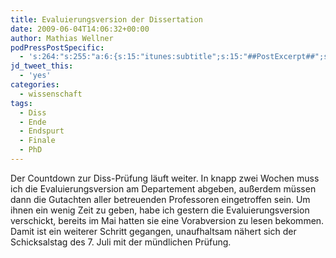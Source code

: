 ```yaml
---
title: Evaluierungsversion der Dissertation
date: 2009-06-04T14:06:32+00:00
author: Mathias Wellner
podPressPostSpecific:
  - 's:264:"s:255:"a:6:{s:15:"itunes:subtitle";s:15:"##PostExcerpt##";s:14:"itunes:summary";s:15:"##PostExcerpt##";s:15:"itunes:keywords";s:17:"##WordPressCats##";s:13:"itunes:author";s:10:"##Global##";s:15:"itunes:explicit";s:7:"Default";s:12:"itunes:block";s:7:"Default";}";";'
jd_tweet_this:
  - 'yes'
categories:
  - wissenschaft
tags:
  - Diss
  - Ende
  - Endspurt
  - Finale
  - PhD
---
```

Der Countdown zur Diss-Prüfung läuft weiter. In knapp zwei Wochen muss ich die Evaluierungsversion am Departement abgeben, außerdem müssen dann die Gutachten aller betreuenden Professoren eingetroffen sein. Um ihnen ein wenig Zeit zu geben, habe ich gestern die Evaluierungsversion verschickt, bereits im Mai hatten sie eine Vorabversion zu lesen bekommen. Damit ist ein weiterer Schritt gegangen, unaufhaltsam nähert sich der Schicksalstag des 7.&nbsp;Juli mit der mündlichen Prüfung.